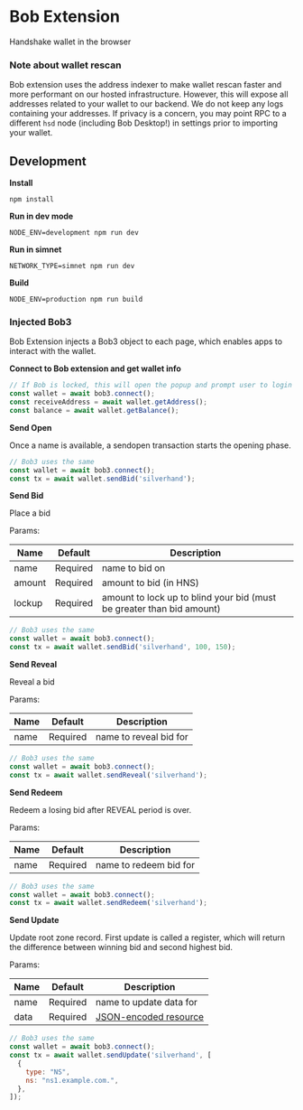 # Bob Extension

Handshake wallet in the browser

### Note about wallet rescan

Bob extension uses the address indexer to make wallet rescan faster and more performant on our hosted infrastructure. However, this will expose all addresses related to your wallet to our backend. We do not keep any logs containing your addresses. If privacy is a concern, you may point RPC to a different `hsd` node (including Bob Desktop!) in settings prior to importing your wallet.

## Development

**Install**
```
npm install 
```

**Run in dev mode**
```
NODE_ENV=development npm run dev
```

**Run in simnet**
```
NETWORK_TYPE=simnet npm run dev
```

**Build**
```
NODE_ENV=production npm run build
```

### Injected Bob3 

Bob Extension injects a Bob3 object to each page, which enables apps to interact with the wallet. 

**Connect to Bob extension and get wallet info**
```js
// If Bob is locked, this will open the popup and prompt user to login
const wallet = await bob3.connect();
const receiveAddress = await wallet.getAddress();
const balance = await wallet.getBalance();
```

**Send Open**

Once a name is available, a sendopen transaction starts the opening phase.

```js
// Bob3 uses the same
const wallet = await bob3.connect();
const tx = await wallet.sendBid('silverhand');
```

**Send Bid**

Place a bid

Params:

| Name  | Default | Description |
| ------------- | ------------- |-------------|
| name  | Required  | name to bid on |
| amount  | Required  | amount to bid (in HNS) |
| lockup  | Required  | amount to lock up to blind your bid (must be greater than bid amount) |

```js
// Bob3 uses the same
const wallet = await bob3.connect();
const tx = await wallet.sendBid('silverhand', 100, 150);
```

**Send Reveal**

Reveal a bid

Params:

| Name  | Default | Description |
| ------------- | ------------- |-------------|
| name  | Required  | name to reveal bid for |

```js
// Bob3 uses the same
const wallet = await bob3.connect();
const tx = await wallet.sendReveal('silverhand');
```

**Send Redeem**

Redeem a losing bid after REVEAL period is over.

Params:

| Name  | Default | Description |
| ------------- | ------------- |-------------|
| name  | Required  | name to redeem bid for |

```js
// Bob3 uses the same
const wallet = await bob3.connect();
const tx = await wallet.sendRedeem('silverhand');
```

**Send Update**

Update root zone record. First update is called a register, which will return the difference between winning bid and second highest bid. 

Params:

| Name  | Default | Description |
| ------------- | ------------- |-------------|
| name  | Required  | name to update data for |
| data  | Required  | [JSON-encoded resource](https://hsd-dev.org/api-docs/#resource-object) |

```js
// Bob3 uses the same
const wallet = await bob3.connect();
const tx = await wallet.sendUpdate('silverhand', [ 
  {
    type: "NS", 
    ns: "ns1.example.com.",
  },
]);
```
